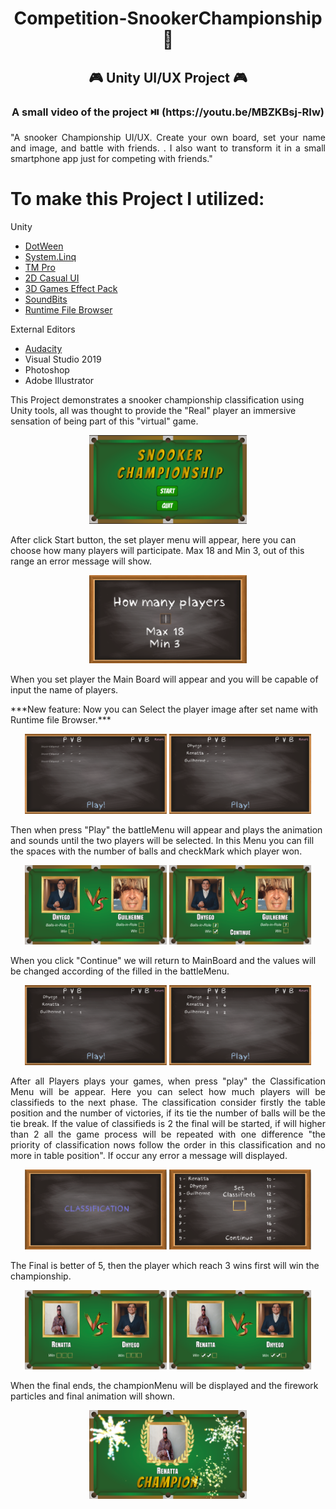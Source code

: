 <h1 align = center> Competition-SnookerChampionship 🎱</h1>

<h2 align = center>🎮 Unity UI/UX Project 🎮</h2>

<h3 align = center> A small video of the project ⏯️ (https://youtu.be/MBZKBsj-RIw) </h2>
<p align = "justify">
"A snooker Championship UI/UX. Create your own board, set your name and image, and battle with friends. 
. I also want to transform it in a small  smartphone app just for competing with friends."
</p>

# To make this Project I utilized: 
Unity
- [DotWeen](https://assetstore.unity.com/packages/tools/animation/dotween-hotween-v2-27676)
- [System.Linq](https://docs.microsoft.com/pt-br/dotnet/api/system.linq.enumerable.orderbydescending?view=net-6.0)
- [TM Pro](https://docs.unity3d.com/Manual/com.unity.textmeshpro.html)
- [2D Casual UI](https://assetstore.unity.com/packages/2d/gui/icons/2d-casual-ui-hd-82080)
- [3D Games Effect Pack](https://assetstore.unity.com/packages/vfx/particles/3d-games-effects-pack-free-42285)
- [SoundBits](https://assetstore.unity.com/packages/audio/sound-fx/soundbits-free-sound-fx-collection-31837)
- [Runtime File Browser](https://assetstore.unity.com/packages/tools/gui/runtime-file-browser-113006)

External Editors
- [Audacity](https://www.audacityteam.org/download/)
- Visual Studio 2019
- Photoshop
- Adobe Illustrator

This Project demonstrates a snooker championship classification using Unity tools, all was thought to provide the "Real" player an immersive sensation of being part of this "virtual" game.

<p align="center">
<img src = "MainMenu.png" width = "50%" >
</p>

After click Start button, the set player menu will appear, here you can choose how many players will participate. Max 18 and Min 3, out of this range an error message will show.

<p align="center">
<img src = "https://github.com/Dfam92/Competition-Board/blob/main/SetPlayersMenu.png" width = "50%" >
</p>

When you set player the Main Board will appear and you will be capable of input the name of players.
<p>***New feature: Now you can Select the player image after set name with Runtime file Browser.*** </p>
<p align="center">
<img src = "https://github.com/Dfam92/Competition-Board/blob/main/MainBoard.png" width = "45%" > <img src = "https://github.com/Dfam92/Competition-Board/blob/main/MainBoardWithNames.png" width = "45%" >
</p>

Then when press "Play" the battleMenu will appear and plays the animation and sounds until the two players will be selected. In this Menu you can fill the spaces with the number
of balls and checkMark which player won.

<p align="center">
<img src = "https://github.com/Dfam92/Competition-Board/blob/main/BattleMenu.png" width = "45%" > <img src = "https://github.com/Dfam92/Competition-Board/blob/main/BattleMenuSetted.png" width = "45%" >
</p>

When you click "Continue" we will return to MainBoard and the values will be changed according of the filled in the battleMenu. 

<p align="center">
<img src = "https://github.com/Dfam92/Competition-Board/blob/main/MainBoardChanged1.png" width = "45%" > <img src = "https://github.com/Dfam92/Competition-Board/blob/main/FinalMainBoard.png" width = "45%" >
</p>

<p align = "justify"> After all Players plays your games, when press "play" the Classification Menu will be appear. Here you can select how much players will be classifieds to the next phase. The classification consider firstly the table position and the number of victories, if its tie the number of balls will be the tie break.
If the value of classifieds is 2 the final will be started, if will higher than 2 all the game process will be repeated with one difference "the priority of classification nows follow the order in this classification and no more in table position". If occur any error a message will displayed.
</p>


<p align="center">
<img src = "https://github.com/Dfam92/Competition-Board/blob/main/Classification.png" width = "45%" > <img src = "https://github.com/Dfam92/Competition-Board/blob/main/ClassificationMenu.png" width = "45%" >
</p>

The Final is better of 5, then the player which reach 3 wins first will win the championship.

<p align="center">
<img src = "https://github.com/Dfam92/Competition-Board/blob/main/FinalBattle.png" width = "45%" > <img src = "https://github.com/Dfam92/Competition-Board/blob/main/FInalBattle2.png" width = "45%" >
</p>

When the final ends, the championMenu will be displayed and the  firework particles and final animation will shown.

<p align="center">
<img src = "https://github.com/Dfam92/Competition-Board/blob/main/ChampionMenu.png" width = "50%" >
</p>




